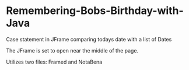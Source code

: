 # Remembering-Bobs-Birthday-with-Java
Case statement in JFrame comparing todays date with a list of Dates

The JFrame is set to open near the middle of the page.

Utilizes two files: Framed and NotaBena
